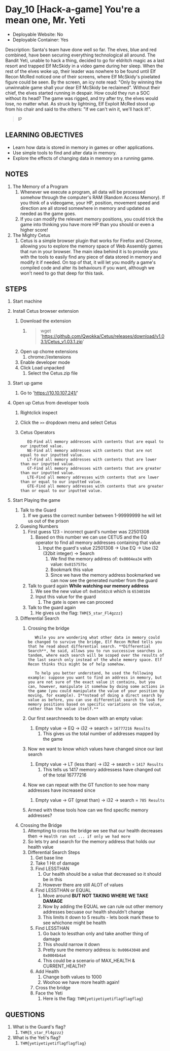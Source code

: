 # Day_10 [Hack-a-game] You're a mean one, Mr. Yeti

+ Deployable Website: No
+ Deployable Container: Yes

Description: Santa's team have done well so far. The elves, blue and red combined, have been securing everything technological all around. The Bandit Yeti, unable to hack a thing, decided to go for eldritch magic as a last resort and trapped Elf McSkidy in a video game during her sleep. When the rest of the elves woke up, their leader was nowhere to be found until Elf Recon McRed noticed one of their screens, where Elf McSkidy's pixelated figure could be seen. By the screen, an icy note read: "Only by winning the unwinnable game shall your dear Elf McSkidy be reclaimed". Without their chief, the elves started running in despair. How could they run a SOC without its head? The game was rigged, and try after try, the elves would lose, no matter what. As struck by lightning, Elf Exploit McRed stood up from his chair and said to the others: "If we can't win it, we'll hack it!".

> IP

## LEARNING OBJECTIVES

+ Learn how data is stored in memory in games or other applications.
+ Use simple tools to find and alter data in memory.
+ Explore the effects of changing data in memory on a running game.

## NOTES

1. The Memory of a Program
   1. Whenever we execute a program, all data will be processed somehow through the computer's RAM (Random Access Memory). If you think of a videogame, your HP, position, movement speed and direction are all stored somewhere in memory and updated as needed as the game goes.
   2. If you can modify the relevant memory positions, you could trick the game into thinking you have more HP than you should or even a higher score!
2. The Mighty Cetus
   1. Cetus is a simple browser plugin that works for Firefox and Chrome, allowing you to explore the memory space of Web Assembly games that run in your browser. The main idea behind it is to provide you with the tools to easily find any piece of data stored in memory and modify it if needed. On top of that, it will let you modify a game's compiled code and alter its behaviours if you want, although we won't need to go that deep for this task.

## STEPS

1. Start machine
2. Install Cetus browser extension
   1. Download the extension
      1. > wget 'https://github.com/Qwokka/Cetus/releases/download/v1.03.1/Cetus_v1.03.1.zip'
   2. Open up chome extensions
      1. chrome://extensions
   3. Enable developer mode
   4. Click Load unpacked
      1. Select the Cetus.zip file
3. Start up game
   1. Go to 'https://10.10.107.241/'
4. Open up Cetus from developer tools
   1. Rightclick inspect
   2. Click the `>>` dropdown menu and select Cetus
   3. Cetus Operators

      ```text
         EQ-Find all memory addresses with contents that are equal to our inputted value.
         NE-Find all memory addresses with contents that are not equal to our inputted value.
         LT-Find all memory addresses with contents that are lower than our inputted value.
         GT-Find all memory addresses with contents that are greater than our inputted value.
         LTE-Find all memory addresses with contents that are lower than or equal to our inputted value.
         GTE-Find all memory addresses with contents that are greater than or equal to our inputted value.
      ```

5. Start Playing the game
   1. Talk to the Guard
      1. If we guess the correct number between 1-99999999 he will let us out of the prison
   2. Guesing Numbers
      1. First guess 123 - incorrect guard's number was 22501308
         1. Based on this number we can use CETUS and the EQ operator to find all memory addresses containing that value
            1. Input the guard's value 22501308 -> Use EQ -> Use i32 (32bit integer) -> Search
               1. We find the memory address of: `0x0004ea34` with value: `0x015757bc`
               2. Bookmark this value
               3. Since we have the memory address bookmarked we can now see the generated number from the guard
      2. Talk to guard again **While watching our memory address**
         1. We see the new value of: `0x03e502c8` which is `65340104`
         2. Input this value for the guard
            1. The gate is open we can proceed
      3. Talk to the guard again
         1. He gives us the flag: `THM{5_star_Fl4gzzz}`
   3. Differential Search
      1. Crossing the bridge

         ```text
            While you are wondering what other data in memory could be changed to survive the bridge, Elf Recon McRed tells you that he read about differential search. **Differential Search**, he said, allows you to run successive searches in tandem, where each search will be scoped over the results of the last search only instead of the whole memory space. Elf Recon thinks this might be of help somehow.

            To help you better understand, he used the following example: suppose you want to find an address in memory, but you are not sure of the exact value it contains, but you can, however, manipulate it somehow by doing some actions in the game (you could manipulate the value of your position by moving, for example). I**nstead of doing a direct search by value as before, you can use differential search to look for memory positions based on specific variations on the value, rather than the value itself.**
         ```

      2. Our first searchneeds to be down with an empty value:
         1. Empty value -> EQ -> i32 -> search = `16777216 Results`
            1. This gives us the total number of addresses mapped by the game
      3. Now we want to know which values have changed since our last search
         1. Empty value -> LT (less than) -> i32 -> search = `1417 Results`
            1. This tells us 1417 memory addressess have changed out of the total 16777216
      4. Now we can repeat with the GT function to see how many addresses have increased since
         1. Empty value -> GT (great than) -> i32 -> search = `785 Results`
      5. Armed with these tools how can we find specific memory addresses?
   4. Crossing the Bridge
      1. Attempting to cross the bridge we see that our health decreases then -> `Health ran out ... if only we had more`
      2. So lets try and search for the memory address that holds our health value
      3. Differential Search Steps
         1. Get base line
         2. Take 1 Hit of damage
         3. Find LESSTHAN
            1. Our health should be a value that decreased so it should be in this
            2. However there are still ALOT of values
         4. Find LESSTHAN or EQUAL
            1. Move around **BUT NOT TAKING WHERE WE TAKE DAMAGE**
            2. Now by adding the EQUAL we can rule out other memory addresses becuase our health shouldn't change
            3. This limits it down to 5 results - lets book mark these to see whichone might be health
         5. Find LESSTHAN
            1. Go back to lessthan only and take another thing of damage
            2. This should narrow it down
            3. Pretty sure the memory address is: `0x00643048` and `0x0004b4a4`
            4. This could be a scenario of MAX_HEALTH & CURRENT_HEALTH?
         6. Add Health
            1. Change both values to 1000
            2. Woohoo we have more health again!
         7. Cross the bridge
         8. Face the Yeti
            1. Here is the flag: `THM{yetiyetiyetiflagflagflag}`

## QUESTIONS

1. What is the Guard's flag?
   1. `THM{5_star_Fl4gzzz}`
2. What is the Yeti's flag?
   1. `THM{yetiyetiyetiflagflagflag}`
